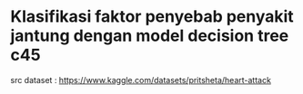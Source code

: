 # Klasifikasi faktor penyebab penyakit jantung dengan model decision tree c45
src dataset : https://www.kaggle.com/datasets/pritsheta/heart-attack 

